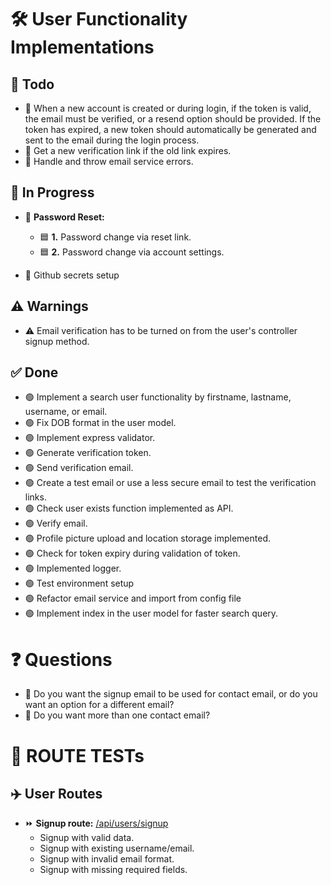 # 🛠️ User Functionality Implementations

## 📝 Todo

-   🔴 When a new account is created or during login, if the token is valid, the email must be verified, or a resend option should be provided. If the token has expired, a new token should automatically be generated and sent to the email during the login process.
-   🔴 Get a new verification link if the old link expires.
-   🔴 Handle and throw email service errors.

## 🔄 In Progress

-   🔵 **Password Reset:**

    -   🟦 **1.** Password change via reset link.
    -   🟦 **2.** Password change via account settings.

-   🔵 Github secrets setup

## ⚠️ Warnings

-   ⚠️ Email verification has to be turned on from the user's controller signup method.

## ✅ Done

-   🟢 Implement a search user functionality by firstname, lastname, username, or email.
-   🟢 Fix DOB format in the user model.
-   🟢 Implement express validator.
-   🟢 Generate verification token.
-   🟢 Send verification email.
-   🟢 Create a test email or use a less secure email to test the verification links.
-   🟢 Check user exists function implemented as API.
-   🟢 Verify email.
-   🟢 Profile picture upload and location storage implemented.
-   🟢 Check for token expiry during validation of token.
-   🟢 Implemented logger.
-   🟢 Test environment setup
-   🟢 Refactor email service and import from config file
-   🟢 Implement index in the user model for faster search query.

# ❓ Questions

-   🔴 Do you want the signup email to be used for contact email, or do you want an option for a different email?
-   🔴 Do you want more than one contact email?

# 🧪 ROUTE TESTs

## ✈️ User Routes

-   ⏩ **Signup route:** <u>/api/users/signup</u>
    -   Signup with valid data.
    -   Signup with existing username/email.
    -   Signup with invalid email format.
    -   Signup with missing required fields.
